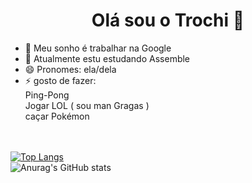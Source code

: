 <h1 align="center">Olá sou o Trochi 👋</h1>

- 🔭 Meu sonho é trabalhar na Google 
- 🌱 Atualmente estu estudando Assemble 
- 😄 Pronomes: ela/dela
- ⚡ gosto de fazer: <br>
       Ping-Pong <br>
       Jogar LOL ( sou man Gragas ) <br>
       caçar Pokémon<br><br><br>

[![Top Langs](https://github-readme-stats.vercel.app/api/top-langs/?username=toshimizuguchi&layout=pie&theme=radical)](https://github.com/anuraghazra/github-readme-stats)<br>
![Anurag's GitHub stats](https://github-readme-stats.vercel.app/api?username=toshimizuguchi&show_icons=true&theme=radical)
